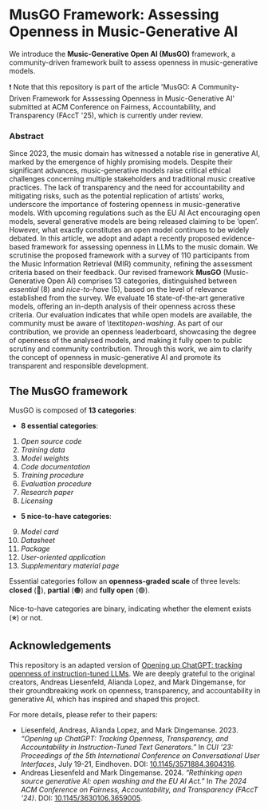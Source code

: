 # MusGO Framework: Assessing Openness in Music-Generative AI 
We introduce the **Music-Generative Open AI (MusGO)** framework, a community-driven framework built to assess openness in music-generative models. 

❗ Note that this repository is part of the article 'MusGO: A Community-Driven Framework for Asssessing Openness in Music-Generative AI' submitted at ACM Conference on Fairness, Accountability, and Transparency (FAccT '25), which is currently under review.

### Abstract 
Since 2023, the music domain has witnessed a notable rise in generative AI, marked by the emergence of highly promising models. Despite their significant advances, music-generative models raise critical ethical challenges concerning multiple stakeholders and traditional music creative practices. The lack of transparency and the need for accountability and mitigating risks, such as the potential replication of artists’ works, underscore the importance of fostering openness in music-generative models. With upcoming regulations such as the EU AI Act encouraging open models, several generative models are being released claiming to be ‘open’. However, what exactly constitutes an open model continues to be widely debated. In this article, we adopt and adapt a recently proposed evidence-based framework for assessing openness in LLMs to the music domain. We scrutinise the proposed framework with a survey of 110 participants from the Music Information Retrieval (MIR) community, refining the assessment criteria based on their feedback. Our revised framework __MusGO__ (Music-Generative Open AI) comprises 13 categories, distinguished between *essential* (8) and *nice-to-have* (5), based on the level of relevance established from the survey. We evaluate 16 state-of-the-art generative models, offering an in-depth analysis of their openness across these criteria. Our evaluation indicates that while open models are available, the community must be aware of \textit*open-washing*. As part of our contribution, we provide an openness leaderboard, showcasing the degree of openness of the analysed models, and making it fully open to public scrutiny and community contribution. Through this work, we aim to clarify the concept of openness in music-generative AI and promote its transparent and responsible development.


## The MusGO framework

MusGO is composed of **13 categories**:

- **8 essential categories**:
1. *Open source code*  
2. *Training data*  
3. *Model weights*  
4. *Code documentation*  
5. *Training procedure*  
6. *Evaluation procedure*  
7. *Research paper*  
8. *Licensing*  
- **5 nice-to-have categories**:
9. *Model card*  
10. *Datasheet*  
11. *Package*  
12. *User-oriented application*  
13. *Supplementary material page*  

Essential categories follow an **openness-graded scale** of three levels: **closed** (🔴), **partial** (🟠) and **fully open** (🟢). 

Nice-to-have categories are binary, indicating whether the element exists (**⭐**) or not.


## Acknowledgements 
This repository is an adapted version of [Opening up ChatGPT: tracking openness of instruction-tuned LLMs](https://github.com/opening-up-chatgpt/opening-up-chatgpt.github.io/). We are deeply grateful to the original creators, Andreas Liesenfeld, Alianda Lopez, and Mark Dingemanse, for their groundbreaking work on openness, transparency, and accountability in generative AI, which has inspired and shaped this project.

For more details, please refer to their papers:

- Liesenfeld, Andreas, Alianda Lopez, and Mark Dingemanse. 2023. *“Opening up ChatGPT: Tracking Openness, Transparency, and Accountability in Instruction-Tuned Text Generators.”* In *CUI '23: Proceedings of the 5th International Conference on Conversational User Interfaces*, July 19-21, Eindhoven. DOI: [10.1145/3571884.3604316](https://doi.org/10.1145/3571884.3604316).
- Andreas Liesenfeld and Mark Dingemanse. 2024. *“Rethinking open source generative AI: open washing and the EU AI Act.”* In *The 2024 ACM Conference on Fairness, Accountability, and Transparency (FAccT '24)*. DOI: [10.1145/3630106.3659005](https://doi.org/10.1145/3630106.3659005).
